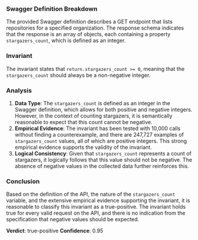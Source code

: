 ### Swagger Definition Breakdown
The provided Swagger definition describes a GET endpoint that lists repositories for a specified organization. The response schema indicates that the response is an array of objects, each containing a property `stargazers_count`, which is defined as an integer.

### Invariant
The invariant states that `return.stargazers_count >= 0`, meaning that the `stargazers_count` should always be a non-negative integer.

### Analysis
1. **Data Type**: The `stargazers_count` is defined as an integer in the Swagger definition, which allows for both positive and negative integers. However, in the context of counting stargazers, it is semantically reasonable to expect that this count cannot be negative.
2. **Empirical Evidence**: The invariant has been tested with 10,000 calls without finding a counterexample, and there are 247,727 examples of `stargazers_count` values, all of which are positive integers. This strong empirical evidence supports the validity of the invariant.
3. **Logical Consistency**: Given that `stargazers_count` represents a count of stargazers, it logically follows that this value should not be negative. The absence of negative values in the collected data further reinforces this.

### Conclusion
Based on the definition of the API, the nature of the `stargazers_count` variable, and the extensive empirical evidence supporting the invariant, it is reasonable to classify this invariant as a true-positive. The invariant holds true for every valid request on the API, and there is no indication from the specification that negative values should be expected. 

**Verdict**: true-positive
**Confidence**: 0.95
